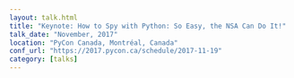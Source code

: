 ```yaml
---
layout: talk.html
title: "Keynote: How to Spy with Python: So Easy, the NSA Can Do It!"
talk_date: "November, 2017"
location: "PyCon Canada, Montréal, Canada"
conf_url: "https://2017.pycon.ca/schedule/2017-11-19"
category: [talks]
---
```

